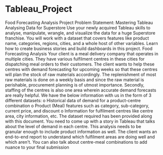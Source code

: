 # Tableau_Project
Food Forecasting Analysis
Project Problem Statement: Mastering Tableau
Analysing Data for Superstore 
Use your newly acquired Tableau skills to analyse, manipulate, wrangle, and visualize the data
for a huge Superstore franchise. You will work with a dataset that covers features like product
name, categories, regions, cities, and a whole host of other variables. Learn how to create
business stories and build dashboards in this project.
Food Forecasting Analysis
Your client is a meal delivery company that operates in multiple cities. They have various
fulfilment centres in these cities for dispatching meal orders to their customers. The client
wants to help these centres with demand forecasting for upcoming weeks so that these 
centres will plan the stock of raw materials accordingly.
The replenishment of most raw materials is done on a weekly basis and since the raw material 
is perishable, procurement planning is of utmost importance. Secondly, staffing of the centres 
is also one area wherein accurate demand forecasts are really helpful. We have the below 
information with us in the form of 3 different datasets:
o Historical data of demand for a product-centre combination
o Product (Meal) features such as category, sub-category, current price, and discount
o Information for fulfilment centres like centre area, city information, etc.
The dataset required has been provided along with this document.
You need to come up with a story in Tableau that talks about the level of demand in each
centre. This analysis needs to be granular enough to include product information as well. The
client wants an end-to-end report to understand which fulfilment areas are doing well and
which aren't. You can also talk about centre-meal combinations to add nuance to your final
submission

